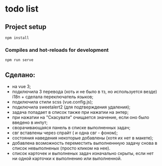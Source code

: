 # todo list

## Project setup
```
npm install
```

### Compiles and hot-reloads for development
```
npm run serve
```
## Сделано:
- на vue 3;
- подключила 3 перевода  (хоть и не было в тз, но  используется везде) i18n + сделала переключатель языков;
- подключила стили scss (vue.config.js);
- подключила sweetalert2 (для подтверждения удаления);
- задача попадает в список также при нажатии на энтер;
- при нажатии на "Скасувати" очищается значение, если оно было введено в инпут;
- сворачивающаяся панель в списке выполненных задач;
- свг вставлены через спрайт ( и одна свг - фоном);
- состояния наведения некоторые добавлены (хотя их нет в макете);
- добавлена возможность переместить выполненнную задачу снова в список невыполненых (просто кликом на нее).
- список карточек и выполненых задач изначально скрыты, если нет ни одной карточки к выполнению или выполненной.


<!-- 
### Compiles and minifies for production
```
npm run build
```

### Lints and fixes files
```
npm run lint
``` -->

<!-- ### Customize configuration
See [Configuration Reference](https://cli.vuejs.org/config/). -->

